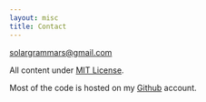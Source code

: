 ```yaml
---
layout: misc
title: Contact
---
```


solargrammars@gmail.com

All content under  [MIT License](http://choosealicense.com/licenses/mit/). 

Most of the code is hosted on my [Github](https://github.com/solargrammars) account. 


